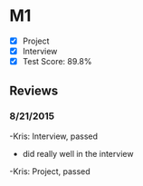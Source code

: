 # M1

- [x] Project
- [x] Interview
- [x] Test Score: 89.8%

## Reviews

### 8/21/2015
-Kris: Interview, passed 
  - did really well in the interview

-Kris: Project, passed
